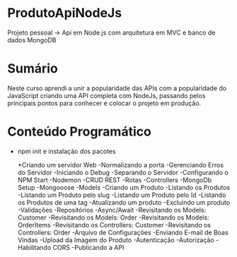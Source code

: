 # ProdutoApiNodeJs
Projeto pessoal -> Api em Node.js com arquitetura em MVC e banco de dados MongoDB

# Sumário

Neste curso aprendi a unir a popularidade das APIs com a popularidade do JavaScript criando uma API completa com NodeJs, passando pelos principais pontos para conhecer e colocar o projeto em produção.

# Conteúdo Programático

<ul>
  <li>npm init e instalação dos pacotes</li>

*Criando um servidor Web
-Normalizando a porta
-Gerenciando Erros do Servidor
-Iniciando o Debug
-Separando o Servidor
-Configurando o NPM Start
-Nodemon
-CRUD REST
-Rotas
-Controllers
-MongoDb Setup
-Mongooose
-Models
-Criando um Produto
-Listando os Produtos
-Listando um Produto pelo slug
-Listando um Produto pelo Id
-Listando os Produtos de uma tag
-Atualizando um produto
-Excluindo um produto
-Validações
-Repositórios
-Async/Await
-Revisitando os Models: Customer
-Revisitando os Models: Order
-Revisitando os Models: OrderItems
-Revisitando os Controllers: Customer
-Revisitando os Controllers: Order
-Arquivo de Configurações
-Enviando E-mail de Boas Vindas
-Upload da Imagem do Produto
-Autenticação
-Autorização
-Habilitando CORS
-Publicando a API
</ul>
